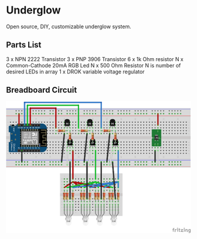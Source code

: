 # Underglow

Open source, DIY, customizable underglow system.

## Parts List
3 x NPN 2222 Transistor
3 x PNP 3906 Transistor
6 x 1k Ohm resistor
N x Common-Cathode 20mA RGB Led
N x 500 Ohm Resistor
N is number of desired LEDs in array
1 x DROK variable voltage regulator

## Breadboard Circuit

![](./underglow_bb.png)
